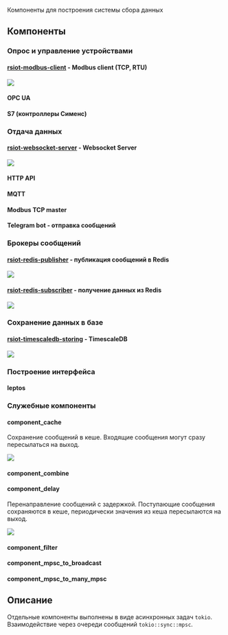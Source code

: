 Компоненты для построения системы сбора данных

## Компоненты

### Опрос и управление устройствами

#### [rsiot-modbus-client](./rsiot-modbus-client/README.md) - Modbus client (TCP, RTU)

![](./doc/component-modbus-client.svg)

#### OPC UA

#### S7 (контроллеры Сименс)

### Отдача данных

#### [rsiot-websocket-server](./rsiot-websocket-server/README.md) - Websocket Server

![](./doc/component-websocket-server.svg)

#### HTTP API

#### MQTT

#### Modbus TCP master

#### Telegram bot - отправка сообщений

### Брокеры сообщений

#### [rsiot-redis-publisher](./rsiot-redis-publisher/README.md) - публикация сообщений в Redis

![](./doc/component-redis-publisher.svg)

#### [rsiot-redis-subscriber](./rsiot-redis-subscriber/README.md) - получение данных из Redis

![](./doc/component-redis-subscriber.svg)

### Сохранение данных в базе

#### [rsiot-timescaledb-storing](./rsiot-timescaledb-storing/README.md) - TimescaleDB

![](./doc/component-timescaledb-storing.svg)

### Построение интерфейса

#### leptos

### Служебные компоненты

#### component_cache

Сохранение сообщений в кеше. Входящие сообщения могут сразу пересылаться на выход.

![](./doc/component-cache.svg)

#### component_combine

#### component_delay

Перенаправление сообщений с задержкой. Поступающие сообщения сохраняются в кеше, периодически значения из кеша пересылаются на выход.

![](./doc/component-delay.svg)

#### component_filter

#### component_mpsc_to_broadcast

#### component_mpsc_to_many_mpsc

## Описание

Отдельные компоненты выполнены в виде асинхронных задач `tokio`. Взаимодействие через очереди сообщений `tokio::sync::mpsc`.
